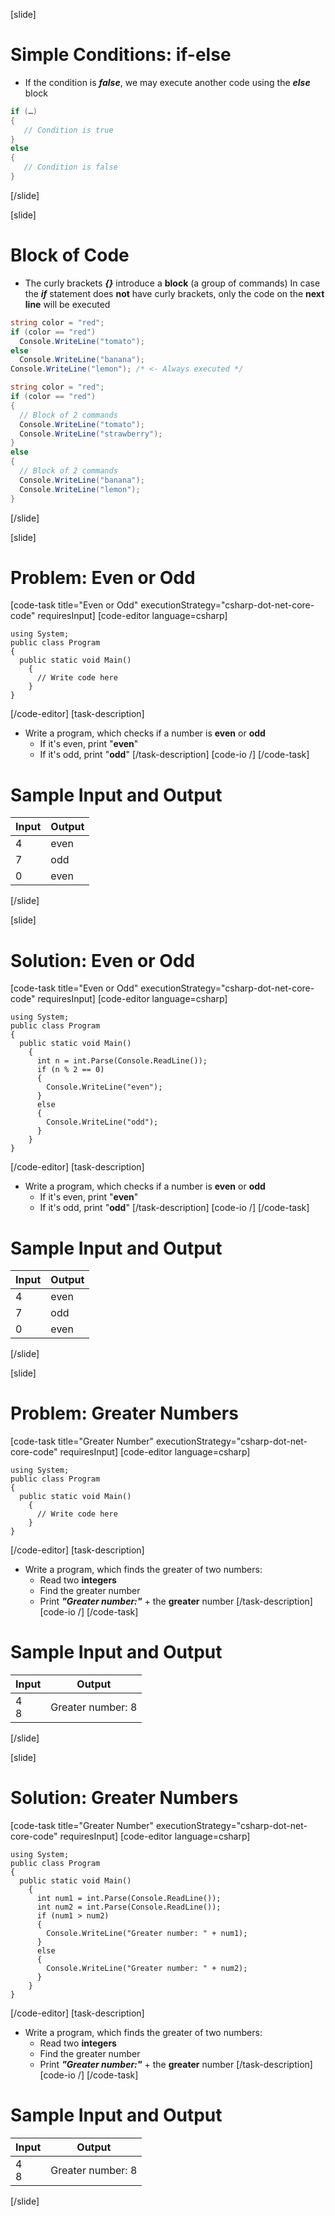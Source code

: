 [slide]
# Simple Conditions: if-else
* If the condition is ***false***, we may execute another code using the ***еlse*** block
```csharp
if (…)
{
   // Condition is true
}
else
{
   // Condition is false
}
```
[/slide]

[slide]
# Block of Code
- The curly brackets ***\{\}*** introduce a **block** (a group of commands)
In case the ***if*** statement does **not** have curly brackets, only the code on the **next line** will be executed
```csharp
string color = "red";
if (color == "red") 
  Console.WriteLine("tomato");
else
  Console.WriteLine("banana");
Console.WriteLine("lemon"); /* <- Always executed */
```
```csharp
string color = "red";
if (color == "red")
{
  // Block of 2 commands
  Console.WriteLine("tomato");
  Console.WriteLine("strawberry"); 
}
else
{
  // Block of 2 commands
  Console.WriteLine("banana");
  Console.WriteLine("lemon");
}
```
[/slide]

[slide]
# Problem: Even or Odd
[code-task title="Even or Odd" executionStrategy="csharp-dot-net-core-code" requiresInput]
[code-editor language=csharp]
```
using System;
public class Program
{
  public static void Main()
    {
      // Write code here
    }
}
```
[/code-editor]
[task-description]
* Write a program, which checks if a number is **even** or **odd**
  * If it's even, print "**even**"
  * If it's odd, print "**odd**"
[/task-description]
[code-io /]
[/code-task]

# Sample Input and Output
|Input|Output|
|-----|------|
|4|even|
|7|odd|
|0|even|
[/slide]

[slide]
# Solution: Even or Odd
[code-task title="Even or Odd" executionStrategy="csharp-dot-net-core-code" requiresInput]
[code-editor language=csharp]
```
using System;
public class Program
{
  public static void Main()
    {
      int n = int.Parse(Console.ReadLine());
      if (n % 2 == 0) 
      {
        Console.WriteLine("even");
      }
      else 
      {
        Console.WriteLine("odd");
      }
    }
}
```
[/code-editor]
[task-description]
* Write a program, which checks if a number is **even** or **odd**
  * If it's even, print "**even**"
  * If it's odd, print "**odd**"
[/task-description]
[code-io /]
[/code-task]

# Sample Input and Output
|Input|Output|
|-----|------|
|4|even|
|7|odd|
|0|even|
[/slide]

[slide]
# Problem: Greater Numbers
[code-task title="Greater Number" executionStrategy="csharp-dot-net-core-code" requiresInput]
[code-editor language=csharp]
```
using System;
public class Program
{
  public static void Main()
    {
      // Write code here
    }
}
```
[/code-editor]
[task-description]
* Write a program, which finds the greater of two numbers:
  * Read two **integers**
  * Find the greater number
  * Print ***"Greater number:"*** + the **greater** number
[/task-description]
[code-io /]
[/code-task]

# Sample Input and Output
|Input|Output|
|-----|------|
|4<br>8|Greater number: 8|
[/slide]

[slide]
# Solution: Greater Numbers
[code-task title="Greater Number" executionStrategy="csharp-dot-net-core-code" requiresInput]
[code-editor language=csharp]
```
using System;
public class Program
{
  public static void Main()
    {
      int num1 = int.Parse(Console.ReadLine());
      int num2 = int.Parse(Console.ReadLine());
      if (num1 > num2) 
      {
        Console.WriteLine("Greater number: " + num1);
      }
      else 
      {
        Console.WriteLine("Greater number: " + num2);
      }
    }
}
```
[/code-editor]
[task-description]
* Write a program, which finds the greater of two numbers:
  * Read two **integers**
  * Find the greater number
  * Print ***"Greater number:"*** + the **greater** number
[/task-description]
[code-io /]
[/code-task]

# Sample Input and Output
|Input|Output|
|-----|------|
|4<br>8|Greater number: 8|
[/slide]